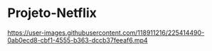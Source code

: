 # Projeto-Netflix

https://user-images.githubusercontent.com/118911216/225414490-0ab0ecd8-cbf1-4555-b363-dccb37feeaf6.mp4

